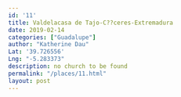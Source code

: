 ```yaml
---
id: '11'
title: Valdelacasa de Tajo-C??ceres-Extremadura
date: 2019-02-14
categories: ["Guadalupe"]
author: "Katherine Dau"
Lat: '39.726556'
Lng: "-5.283373"
description: no church to be found
permalink: "/places/11.html"
layout: post
---
```

